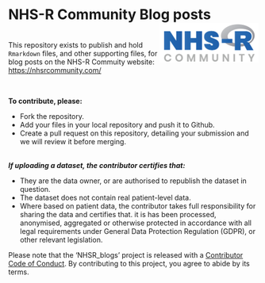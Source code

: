 
# NHS-R Community Blog posts <a href='https://nhsrcommunity.com/'><img src='man/figures/logo.png' align="right" height="80" /></a>

<br> This repository exists to publish and hold `Rmarkdown` files, and
other supporting files, for blog posts on the NHS-R Commuity website:
<https://nhsrcommunity.com/>

<br>

**To contribute, please:**

  - Fork the repository.
  - Add your files in your local repository and push it to Github.
  - Create a pull request on this repository, detailing your submission
    and we will review it before merging.

<br> ***If uploading a dataset, the contributor certifies that:***

  - They are the data owner, or are authorised to republish the dataset
    in question.
  - The dataset does not contain real patient-level data.
  - Where based on patient data, the contributor takes full
    responsibility for sharing the data and certifies that. it is has
    been processed, anonymised, aggregated or otherwise protected in
    accordance with all legal requirements under General Data Protection
    Regulation (GDPR), or other relevant legislation.

Please note that the ‘NHSR\_blogs’ project is released with a
[Contributor Code of Conduct](CODE_OF_CONDUCT.md). By contributing to
this project, you agree to abide by its terms.
